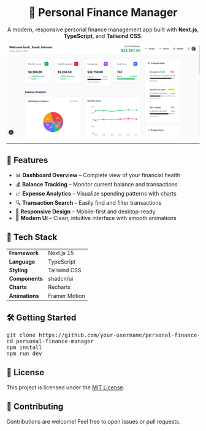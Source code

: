 <h1 align="center">💸 Personal Finance Manager</h1>

<p align="center">
  A modern, responsive personal finance management app built with <strong>Next.js</strong>, <strong>TypeScript</strong>, and <strong>Tailwind CSS</strong>.
</p>

<p align="center">
  <img src="./public/dashboard.png" alt="Dashboard Screenshot" width="800"/>
</p>

<hr/>

<h2>🚀 Features</h2>

<ul>
  <li>📊 <strong>Dashboard Overview</strong> – Complete view of your financial health</li>
  <li>💰 <strong>Balance Tracking</strong> – Monitor current balance and transactions</li>
  <li>📈 <strong>Expense Analytics</strong> – Visualize spending patterns with charts</li>
  <li>🔍 <strong>Transaction Search</strong> – Easily find and filter transactions</li>
  <li>📱 <strong>Responsive Design</strong> – Mobile-first and desktop-ready</li>
  <li>🎨 <strong>Modern UI</strong> – Clean, intuitive interface with smooth animations</li>
</ul>

<h2>🧰 Tech Stack</h2>

<table>
  <tr>
    <td><strong>Framework</strong></td>
    <td>Next.js 15</td>
  </tr>
  <tr>
    <td><strong>Language</strong></td>
    <td>TypeScript</td>
  </tr>
  <tr>
    <td><strong>Styling</strong></td>
    <td>Tailwind CSS</td>
  </tr>
  <tr>
    <td><strong>Components</strong></td>
    <td>shadcn/ui</td>
  </tr>
  <tr>
    <td><strong>Charts</strong></td>
    <td>Recharts</td>
  </tr>
  <tr>
    <td><strong>Animations</strong></td>
    <td>Framer Motion</td>
  </tr>
</table>

<h2>🛠️ Getting Started</h2>

<pre>
git clone https://github.com/your-username/personal-finance-manager.git
cd personal-finance-manager
npm install
npm run dev
</pre>

<h2>📃 License</h2>

<p>This project is licensed under the <a href="./LICENSE">MIT License</a>.</p>

<h2>🙌 Contributing</h2>

<p>Contributions are welcome! Feel free to open issues or pull requests.</p>
